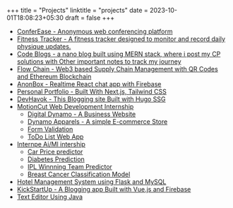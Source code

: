 +++
title = "Projects"
linktitle = "projects"
date = 2023-10-01T18:08:23+05:30
draft = false
+++

- [ConferEase - Anonymous web conferencing platform](https://shaunfurtado.is-a.dev/ConferEase/)
- [Fitness Tracker - A fitness tracker designed to monitor and record daily physique updates.](https://github.com/Shaunfurtado/fitness_tracker)
- [Code Blogs - a nano blog built using MERN stack, where i post my CP solutions with Other important notes to track my journey](https://code-trek.vercel.app/)
- [Flow Chain - Web3 based Supply Chain Management with QR Codes and Ethereum Blockchain](https://shaunfurtado.is-a.dev/WEb3-based-supply-chain-management-system/)
- [AnonBox - Realtime React chat app with Firebase](https://shaunfurtado.is-a.dev/AnonBox/)
- [Personal Portfolio - Built With Next.js, Tailwind CSS](https://shaunfurtado.is-a.dev/)
- [DevHavok - This Blogging site Built with Hugo SSG](https://devhavok.is-a.dev/)
- [MotionCut Web Development Internship]()
    - [Digital Dynamo - A Business Website](https://shaunfurtado.is-a.dev/MotionCut/Digital%20Dynamo/)
    - [Dynamo Apparels - A simple E-commerce Store](https://shaunfurtado.is-a.dev/MotionCut/Dynamo%20Apparels/)
    - [Form Validation](https://shaunfurtado.is-a.dev/MotionCut/Form%20Validation%20-%20Email%20&%20Password/)
    - [ToDo List Web App](https://shaunfurtado.is-a.dev/MotionCut/ToDo%20List/)
- [Internpe Ai/Ml intership](https://shaunfurtado.is-a.dev/InternPe/)
    - [Car Price predictor](https://shaunfurtado.is-a.dev/InternPe/Car%20Price%20Predictor%20Model/)
    - [Diabetes Prediction](https://shaunfurtado.is-a.dev/InternPe/Diabetes%20Prediction%20Model/)
    - [IPL Winnning Team Predictor](https://shaunfurtado.is-a.dev/InternPe/IPL%20Predictor%20Model/)
    - [Breast Cancer Classification Model](https://shaunfurtado.is-a.dev/InternPe/Breast%20Cancer%20Classification%20Model/)
- [Hotel Management System using Flask and MySQL](https://shaunfurtado.is-a.dev/Hotel-Management_Flask/)
- [KickStartUp - A Blogging app Built with Vue.js and Firebase](https://shaunfurtado.is-a.dev/KickStartUp-Hack/)
- [Text Editor Using Java](https://shaunfurtado.is-a.dev/JAVA-GUI-project/)